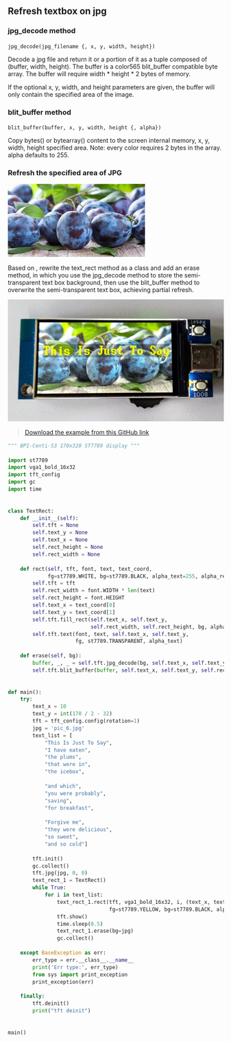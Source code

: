 ## Refresh textbox on jpg

### jpg_decode method

`jpg_decode(jpg_filename {, x, y, width, height})`

Decode a jpg file and return it or a portion of it as a tuple composed of (buffer, width, height). The buffer is a color565 blit_buffer compatible byte array. The buffer will require width * height * 2 bytes of memory.

If the optional x, y, width, and height parameters are given, the buffer will only contain the specified area of the image.

### blit_buffer method

`blit_buffer(buffer, x, y, width, height {, alpha})`

Copy bytes() or bytearray() content to the screen internal memory, x, y, width, height specified area. Note: every color requires 2 bytes in the array. alpha defaults to 255.

### Refresh the specified area of JPG

![](../assets/images/pic_6.jpg)

Based on [](./Make_semi-transparent_rectangular_text_box.md#make-semi-transparent-rectangular-text-box), rewrite the text_rect method as a class and add an erase method, in which you use the jpg_decode method to store the semi-transparent text box background, then use the blit_buffer method to overwrite the semi-transparent text box, achieving partial refresh.

![](../assets/images/Refres_textbox_on_jpg.jpg)

> [Download the example from this GitHub link](https://github.com/BPI-STEAM/BPI-Centi-S3-Doc/tree/main/micropython_example/06_textbox_partial_refresh)

```py
""" BPI-Centi-S3 170x320 ST7789 display """

import st7789
import vga1_bold_16x32
import tft_config
import gc
import time


class TextRect:
    def __init__(self):
        self.tft = None
        self.text_y = None
        self.text_x = None
        self.rect_height = None
        self.rect_width = None

    def rect(self, tft, font, text, text_coord,
             fg=st7789.WHITE, bg=st7789.BLACK, alpha_text=255, alpha_rect=255):
        self.tft = tft
        self.rect_width = font.WIDTH * len(text)
        self.rect_height = font.HEIGHT
        self.text_x = text_coord[0]
        self.text_y = text_coord[1]
        self.tft.fill_rect(self.text_x, self.text_y,
                           self.rect_width, self.rect_height, bg, alpha_rect)
        self.tft.text(font, text, self.text_x, self.text_y,
                      fg, st7789.TRANSPARENT, alpha_text)

    def erase(self, bg):
        buffer, _, _ = self.tft.jpg_decode(bg, self.text_x, self.text_y, self.rect_width, self.rect_height)
        self.tft.blit_buffer(buffer, self.text_x, self.text_y, self.rect_width, self.rect_height)


def main():
    try:
        text_x = 10
        text_y = int(170 / 2 - 32)
        tft = tft_config.config(rotation=1)
        jpg = 'pic_6.jpg'
        text_list = [
            "This Is Just To Say",
            "I have eaten",
            "the plums",
            "that were in",
            "the icebox",

            "and which",
            "you were probably",
            "saving",
            "for breakfast",

            "Forgive me",
            "they were delicious",
            "so sweet",
            "and so cold"]

        tft.init()
        gc.collect()
        tft.jpg(jpg, 0, 0)
        text_rect_1 = TextRect()
        while True:
            for i in text_list:
                text_rect_1.rect(tft, vga1_bold_16x32, i, (text_x, text_y),
                                 fg=st7789.YELLOW, bg=st7789.BLACK, alpha_text=30, alpha_rect=80)
                tft.show()
                time.sleep(0.5)
                text_rect_1.erase(bg=jpg)
                gc.collect()

    except BaseException as err:
        err_type = err.__class__.__name__
        print('Err type:', err_type)
        from sys import print_exception
        print_exception(err)

    finally:
        tft.deinit()
        print("tft deinit")


main()
 
```